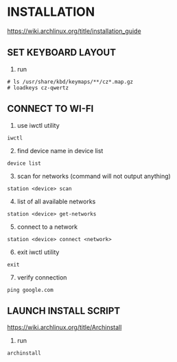 # INSTALLATION
https://wiki.archlinux.org/title/installation_guide

## SET KEYBOARD LAYOUT
1) run
```
# ls /usr/share/kbd/keymaps/**/cz*.map.gz
# loadkeys cz-qwertz
```

## CONNECT TO WI-FI
1) use iwctl utility
```
iwctl
```
2) find device name in device list
```
device list
```
3) scan for networks (command will not output anything)
```
station <device> scan
```
4) list of all available networks
```
station <device> get-networks
```
5) connect to a network
```
station <device> connect <network>
```
6) exit iwctl utility
```
exit
```
7) verify connection
```
ping google.com
```

##  LAUNCH INSTALL SCRIPT

https://wiki.archlinux.org/title/Archinstall

1) run
```
archinstall
```